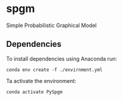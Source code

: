 # spgm
Simple Probabilistic Graphical Model

## Dependencies
To install dependencies using Anaconda run:
```console
conda env create -f ./envirnment.yml
```

Ta activate the environment:
```console
conda activate PySpgm
```

